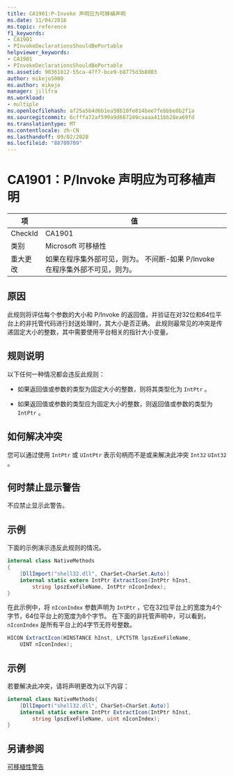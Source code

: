 ```yaml
---
title: CA1901:P-Invoke 声明应为可移植声明
ms.date: 11/04/2016
ms.topic: reference
f1_keywords:
- CA1901
- PInvokeDeclarationsShouldBePortable
helpviewer_keywords:
- CA1901
- PInvokeDeclarationsShouldBePortable
ms.assetid: 90361812-55ca-47f7-bce9-b8775d3b8803
author: mikejo5000
ms.author: mikejo
manager: jillfra
ms.workload:
- multiple
ms.openlocfilehash: af25a5b4d6b1ea58610fe814bee7febbbe0b2f1a
ms.sourcegitcommit: 6cfffa72af599a9d667249caaaa411bb28ea69fd
ms.translationtype: MT
ms.contentlocale: zh-CN
ms.lasthandoff: 09/02/2020
ms.locfileid: "88709709"
---
```

# <a name="ca1901-pinvoke-declarations-should-be-portable"></a>CA1901：P/Invoke 声明应为可移植声明

|项|值|
|-|-|
|CheckId|CA1901|
|类别|Microsoft 可移植性|
|重大更改|如果在程序集外部可见，则为。 不间断-如果 P/Invoke 在程序集外部不可见，则为。|

## <a name="cause"></a>原因
此规则将评估每个参数的大小和 P/Invoke 的返回值，并验证在对32位和64位平台上的非托管代码进行封送处理时，其大小是否正确。 此规则最常见的冲突是传递固定大小的整数，其中需要使用平台相关的指针大小变量。

## <a name="rule-description"></a>规则说明
以下任何一种情况都会违反此规则：

- 如果返回值或参数的类型为固定大小的整数，则将其类型化为 `IntPtr` 。

- 如果返回值或参数的类型应为固定大小的整数，则返回值或参数的类型为 `IntPtr` 。

## <a name="how-to-fix-violations"></a>如何解决冲突
您可以通过使用 `IntPtr` 或 `UIntPtr` 表示句柄而不是或来解决此冲突 `Int32` `UInt32` 。

## <a name="when-to-suppress-warnings"></a>何时禁止显示警告
不应禁止显示此警告。

## <a name="example"></a>示例
下面的示例演示违反此规则的情况。

```csharp
internal class NativeMethods
{
    [DllImport("shell32.dll", CharSet=CharSet.Auto)]
    internal static extern IntPtr ExtractIcon(IntPtr hInst,
        string lpszExeFileName, IntPtr nIconIndex);
}
```

在此示例中，将 `nIconIndex` 参数声明为 `IntPtr` ，它在32位平台上的宽度为4个字节，64位平台上的宽度为8个字节。 在下面的非托管声明中，可以看到， `nIconIndex` 是所有平台上的4字节无符号整数。

```csharp
HICON ExtractIcon(HINSTANCE hInst, LPCTSTR lpszExeFileName,
    UINT nIconIndex);
```

## <a name="example"></a>示例
若要解决此冲突，请将声明更改为以下内容：

```csharp
internal class NativeMethods{
    [DllImport("shell32.dll", CharSet=CharSet.Auto)]
    internal static extern IntPtr ExtractIcon(IntPtr hInst,
        string lpszExeFileName, uint nIconIndex);
}
```

## <a name="see-also"></a>另请参阅
[可移植性警告](../code-quality/portability-warnings.md)
